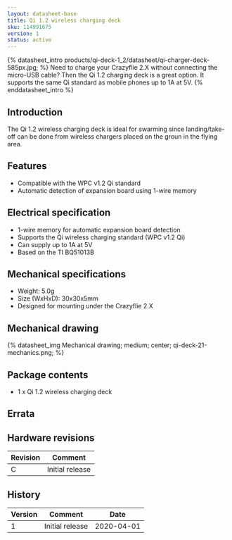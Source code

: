 ```yaml
---
layout: datasheet-base
title: Qi 1.2 wireless charging deck
sku: 114991675
version: 1
status: active
---
```


{% datasheet_intro products/qi-deck-1_2/datasheet/qi-charger-deck-585px.jpg; %}
Need to charge your Crazyflie 2.X without connecting the micro-USB cable? Then the Qi 1.2
charging deck is a great option. It supports the same Qi standard as mobile phones up
to 1A at 5V.
{% enddatasheet_intro %}

## Introduction

The Qi 1.2 wireless charging deck is ideal for swarming since landing/take-off can be
done from wireless chargers placed on the groun in the flying area.

## Features

* Compatible with the WPC v1.2 Qi standard
* Automatic detection of expansion board using 1-wire memory

## Electrical specification

* 1-wire memory for automatic expansion board detection
* Supports the Qi wireless charging standard (WPC v1.2 Qi)
* Can supply up to 1A at 5V
* Based on the TI BQ51013B

## Mechanical specifications

* Weight: 5.0g
* Size (WxHxD): 30x30x5mm
* Designed for mounting under the Crazyflie 2.X

## Mechanical drawing

{% datasheet_img Mechanical drawing; medium; center; qi-deck-21-mechanics.png; %}

## Package contents

* 1 x Qi 1.2 wireless charging deck

## Errata

## Hardware revisions

| Revision | Comment |
| ------- | ------- |
| C | Initial release |

## History

| Version | Comment | Date |
| ------- | ------- | ---- |
| 1 | Initial release | 2020-04-01 |
